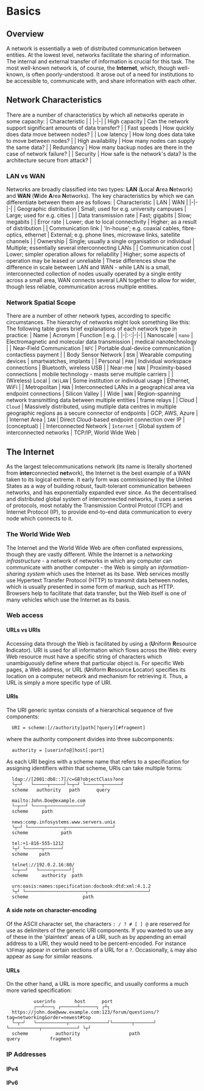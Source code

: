 # Basics
## Overview
A network is essentially a web of distributed communication between entities. At the lowest level, networks facilitate the sharing of information. The internal and external transfer of information is crucial for this task.
The most well-known network is, of course, the **Internet**, which, though well-known, is often poorly-understood. It arose out of a need for institutions to be accessible to, communicate with, and share information with each other.
## Network Characteristics
There are a number of characteristics by which all networks operate in some capacity:
| Characteristic | |
|-|-|
| High capacity | Can the network support significant amounts of data transfer? |
| Fast speeds | How quickly does data move between nodes? |
| Low latency | How long does data take to move between nodes? |
| High availability | How many nodes can supply the same data? |
| Redundancy | How many backup nodes are there in the case of network failure? |
| Security | How safe is the network's data? Is the architecture secure from attack? |
### LAN vs WAN
Networks are broadly classified into two types: **LAN** (**L**ocal **A**rea **N**etwork) and **WAN** (**W**ide **A**rea **N**etworks). The key characteristics by which we can differentiate between them are as follows:
| Characteristic | LAN | WAN |
|-|-|-|
| Geographic distribution | Small; used for e.g. university campuses | Large; used for e.g. cities |
| Data transmission rate | Fast; gigabits | Slow; megabits |
| Error rate | Lower; due to local connectivity | Higher; as a result of distribution |
| Communication link | 'In-house'; e.g. coaxial cables, fibre-optics, ethernet | External; e.g. phone lines, microwave links, satellite channels |
| Ownership | Single; usually a single organisation or individual | Multiple; essentially several interconnecting LANs |
| Communication cost | Lower; simpler operation allows for reliability | Higher; some aspects of operation may be leased or unreliable |
These differences show the difference in scale between LAN and WAN - while LAN is a small, interconnected collection of nodes usually operated by a single entity across a small area, WAN connects several LAN together to allow for wider, though less reliable, communication across multiple entities.
### Network Spatial Scope
There are a number of other network types, according to specific circumstances.
The hierarchy of networks might look something like this:
The following table gives brief explanations of each network type in practice:
| Name | Acronym | Function | e.g. |
|-|:-:|-|-|
| Nanoscale | `nano` | Electromagnetic and molecular data transmission | medical nanotechnology |
| Near-Field Communication | `NFC` | Portable dual-device communication | contactless payment |
| Body Sensor Network | `BSN` | Wearable computing devices | smartwatches, implants |
| Personal | `PAN` | Individual workspace connections | Bluetooth, wireless USB |
| Near-me | `NAN` | Proximity-based connections | mobile technology - masts serve multiple carriers |
| (Wireless) Local | `(W)LAN` | Some institution or individual usage | Ethernet, WiFi |
| Metropolitan | `MAN` | Interconnected LANs in a geographical area via endpoint connections | Silicon Valley |
| Wide | `WAN` | Region-spanning network transmitting data between multiple entities | frame relays |
| Cloud | `Cloud` | Massively distributed, using mutliple data centres in multiple geographic regions as a secure connector of endpoints | GCP, AWS, Azure |
| Internet Area | `IAN` | Direct Cloud-based endpoint connection over IP | (conceptual) |
| Interconnected Network | `Internet` | Global system of interconnected networks | TCP/IP, World Wide Web |
## The Internet
As the largest telecommunications network (its name is literally shortened from **inter**connected **net**work), the Internet is the best example of a WAN taken to its logical extreme. It early form was commissioned by the United States as a way of building robust, fault-tolerant communication between networks, and has exponentially expanded ever since.
As the decentralised and distributed global system of interconnected networks, it uses a series of protocols, most notably the Transmission Control Protcol (TCP) and Internet Protocol (IP), to provide end-to-end data communication to every node which connects to it.
### The World Wide Web
The Internet and the World Wide Web are often conflated expressions, though they are vastly different. While the Internet is a *networking infrastructure* - a network of networks in which any computer can communicate with another computer - the Web is simply an *information-sharing system* which uses the Internet as its base.
Web services mostly use Hypertext Transfer Protocol (HTTP) to transmit data between nodes, which is usually presented in some form of markup, such as HTTP. Browsers help to facilitate that data transfer, but the Web itself is one of many vehicles which use the Internet as its basis.
### Web access
#### URLs vs URIs
Accessing data through the Web is facilitated by using a (**U**niform **R**esource **I**ndicator). URI is used for all information which flows across the Web: every Web resource must have a specific string of characters which unambiguously define where that particular object is.
For specific Web pages, a Web address, or URL (**U**niform **R**esource **L**ocator) specifies its location on a computer network and mechanism for retrieving it. Thus, a URL is simply a more specific type of URI.
#### URIs
The URI generic syntax consists of a hierarchical sequence of five components:
```
  URI = scheme:[//authority]path[?query][#fragment]
```
where the authority component divides into three subcomponents:
```
  authority = [userinfo@]host[:port]
```
As each URI begins with a scheme name that refers to a specification for assigning identifiers within that scheme, URIs can take multiple forms:
```
  ldap://[2001:db8::7]/c=GB?objectClass?one
  └┬─┘   └─────┬─────┘└─┬─┘ └──────┬──────┘
  scheme   authority   path      query
```
```
  mailto:John.Doe@example.com
  └─┬──┘ └────┬─────────────┘
  scheme     path
```
```
  news:comp.infosystems.www.servers.unix
  └┬─┘ └─────────────┬─────────────────┘
  scheme            path
```
```
  tel:+1-816-555-1212
  └┬┘ └──────┬──────┘
  scheme    path
```
```
  telnet://192.0.2.16:80/
  └─┬──┘   └─────┬─────┘│
  scheme     authority  path
```
```
  urn:oasis:names:specification:docbook:dtd:xml:4.1.2
  └┬┘ └──────────────────────┬──────────────────────┘
  scheme                    path
```
#### A side note on character-encoding
Of the ASCII character set, the characters `: / ? # [ ] @` are reserved for use as delimiters of the generic URI components.
If you wanted to use any of these in the 'plaintext' areas of a URI, such as by appending an email address to a URI, they would need to be percent-encoded.
For instance `%3F`may appear in certain sections of a URL for a `?`.
Occasionally, `&` may also appear as `&amp` for similar reasons.
#### URLs
On the other hand, a URL is more specific, and usually conforms a much more varied specification:
```
          userinfo       host      port
          ┌──┴───┐ ┌──────┴──────┐ ┌┴┐
  https://john.doe@www.example.com:123/forum/questions/?tag=networking&order=newest#top
  └─┬─┘   └───────────┬──────────────┘└───────┬───────┘ └───────────┬─────────────┘ └┬┘
  scheme          authority                  path                 query           fragment
```
### IP Addresses
#### IPv4
#### IPv6
